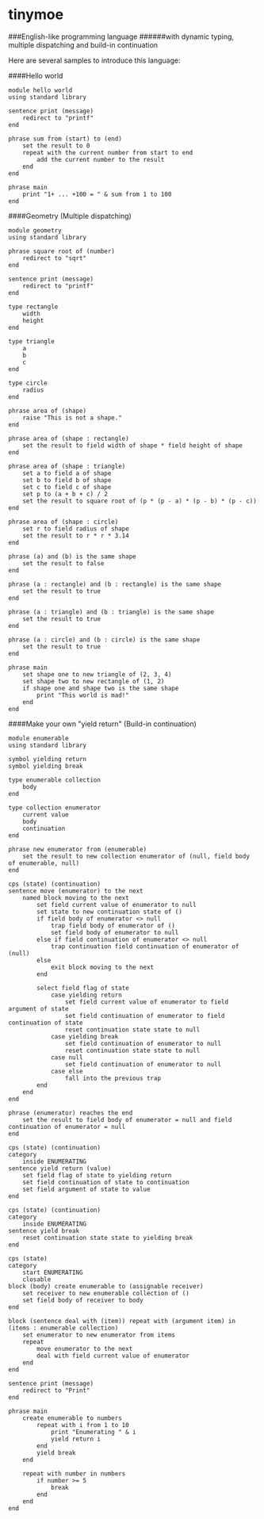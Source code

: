 tinymoe
=======

###English-like programming language
######with dynamic typing, multiple dispatching and build-in continuation

Here are several samples to introduce this language:

####Hello world

	module hello world
	using standard library

	sentence print (message)
		redirect to "printf"
	end
	
	phrase sum from (start) to (end)
		set the result to 0
		repeat with the current number from start to end
			add the current number to the result
		end
	end
	
	phrase main
		print "1+ ... +100 = " & sum from 1 to 100
	end

####Geometry (Multiple dispatching)

	module geometry
	using standard library

	phrase square root of (number)
		redirect to "sqrt"
	end

	sentence print (message)
		redirect to "printf"
	end

	type rectangle
		width
		height
	end

	type triangle
		a
		b
		c
	end

	type circle
		radius
	end

	phrase area of (shape)
		raise "This is not a shape."
	end

	phrase area of (shape : rectangle)
		set the result to field width of shape * field height of shape
	end

	phrase area of (shape : triangle)
		set a to field a of shape
		set b to field b of shape
		set c to field c of shape
		set p to (a + b + c) / 2
		set the result to square root of (p * (p - a) * (p - b) * (p - c))
	end

	phrase area of (shape : circle)
		set r to field radius of shape
		set the result to r * r * 3.14
	end

	phrase (a) and (b) is the same shape
		set the result to false
	end

	phrase (a : rectangle) and (b : rectangle) is the same shape
		set the result to true
	end

	phrase (a : triangle) and (b : triangle) is the same shape
		set the result to true
	end

	phrase (a : circle) and (b : circle) is the same shape
		set the result to true
	end

	phrase main
		set shape one to new triangle of (2, 3, 4)
		set shape two to new rectangle of (1, 2)
		if shape one and shape two is the same shape
			print "This world is mad!"
		end
	end

####Make your own "yield return" (Build-in continuation)

	module enumerable
	using standard library

	symbol yielding return
	symbol yielding break
 
	type enumerable collection
		body
	end
 
	type collection enumerator
		current value
		body
		continuation
	end
 
	phrase new enumerator from (enumerable)
		set the result to new collection enumerator of (null, field body of enumerable, null)
	end

	cps (state) (continuation)
	sentence move (enumerator) to the next
		named block moving to the next
			set field current value of enumerator to null
			set state to new continuation state of ()
			if field body of enumerator <> null
				trap field body of enumerator of ()
				set field body of enumerator to null
			else if field continuation of enumerator <> null
				trap continuation field continuation of enumerator of (null)
			else
				exit block moving to the next
			end

			select field flag of state
				case yielding return
					set field current value of enumerator to field argument of state
					set field continuation of enumerator to field continuation of state
					reset continuation state state to null
				case yielding break
					set field continuation of enumerator to null
					reset continuation state state to null
				case null
					set field continuation of enumerator to null
				case else
					fall into the previous trap
			end
		end
	end
 
	phrase (enumerator) reaches the end
		set the result to field body of enumerator = null and field continuation of enumerator = null
	end
 
	cps (state) (continuation)
	category
		inside ENUMERATING
	sentence yield return (value)
		set field flag of state to yielding return
		set field continuation of state to continuation
		set field argument of state to value
	end
 
	cps (state) (continuation)
	category
		inside ENUMERATING
	sentence yield break
		reset continuation state state to yielding break
	end
 
	cps (state)
	category
		start ENUMERATING
		closable
	block (body) create enumerable to (assignable receiver)
		set receiver to new enumerable collection of ()
		set field body of receiver to body
	end

	block (sentence deal with (item)) repeat with (argument item) in (items : enumerable collection)
		set enumerator to new enumerator from items
		repeat
			move enumerator to the next
			deal with field current value of enumerator
		end
	end

	sentence print (message)
		redirect to "Print"
	end
 
	phrase main
		create enumerable to numbers
			repeat with i from 1 to 10
				print "Enumerating " & i
				yield return i
			end
			yield break
		end
    
		repeat with number in numbers
			if number >= 5
				break
			end
		end
	end